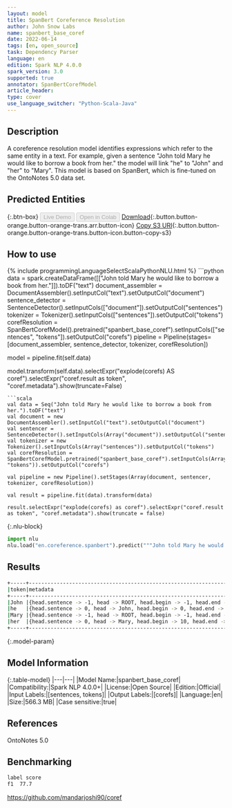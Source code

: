 ```yaml
---
layout: model
title: SpanBert Coreference Resolution
author: John Snow Labs
name: spanbert_base_coref
date: 2022-06-14
tags: [en, open_source]
task: Dependency Parser
language: en
edition: Spark NLP 4.0.0
spark_version: 3.0
supported: true
annotator: SpanBertCorefModel
article_header:
type: cover
use_language_switcher: "Python-Scala-Java"
---
```


## Description

A coreference resolution model identifies expressions which refer to the same entity in a text. For example, given a sentence "John told Mary he would like to borrow a book from her." the model will link "he" to "John" and "her" to "Mary".  This model is based on SpanBert, which is fine-tuned on the OntoNotes 5.0 data set.

## Predicted Entities



{:.btn-box}
<button class="button button-orange" disabled>Live Demo</button>
<button class="button button-orange" disabled>Open in Colab</button>
[Download](https://s3.amazonaws.com/auxdata.johnsnowlabs.com/public/models/spanbert_base_coref_en_4.0.0_3.0_1655203982784.zip){:.button.button-orange.button-orange-trans.arr.button-icon}
[Copy S3 URI](s3://auxdata.johnsnowlabs.com/public/models/spanbert_base_coref_en_4.0.0_3.0_1655203982784.zip){:.button.button-orange.button-orange-trans.button-icon.button-copy-s3}

## How to use



<div class="tabs-box" markdown="1">
{% include programmingLanguageSelectScalaPythonNLU.html %}
```python
data = spark.createDataFrame([["John told Mary he would like to borrow a book from her."]]).toDF("text")
document_assembler = DocumentAssembler().setInputCol("text").setOutputCol("document")
sentence_detector = SentenceDetector().setInputCols(["document"]).setOutputCol("sentences")
tokenizer = Tokenizer().setInputCols(["sentences"]).setOutputCol("tokens")
corefResolution = SpanBertCorefModel().pretrained("spanbert_base_coref").setInputCols(["sentences", "tokens"]).setOutputCol("corefs")
pipeline = Pipeline(stages=[document_assembler, sentence_detector, tokenizer, corefResolution])

model = pipeline.fit(self.data)

model.transform(self.data).selectExpr("explode(corefs) AS coref").selectExpr("coref.result as token", "coref.metadata").show(truncate=False)
```
```scala
val data = Seq("John told Mary he would like to borrow a book from her.").toDF("text")
val document = new DocumentAssembler().setInputCol("text").setOutputCol("document")
val sentencer = SentenceDetector().setInputCols(Array("document")).setOutputCol("sentences")
val tokenizer = new Tokenizer().setInputCols(Array("sentences")).setOutputCol("tokens")
val corefResolution = SpanBertCorefModel.pretrained("spanbert_base_coref").setInputCols(Array("sentences", "tokens")).setOutputCol("corefs")

val pipeline = new Pipeline().setStages(Array(document, sentencer, tokenizer, corefResolution))

val result = pipeline.fit(data).transform(data)

result.selectExpr("explode(corefs) as coref").selectExpr("coref.result as token", "coref.metadata").show(truncate = false)
```


{:.nlu-block}
```python
import nlu
nlu.load("en.coreference.spanbert").predict("""John told Mary he would like to borrow a book from her.""")
```

</div>

## Results

```bash
+-----+------------------------------------------------------------------------------------+
|token|metadata                                                                            |
+-----+------------------------------------------------------------------------------------+
|John |{head.sentence -> -1, head -> ROOT, head.begin -> -1, head.end -> -1, sentence -> 0}|
|he   |{head.sentence -> 0, head -> John, head.begin -> 0, head.end -> 3, sentence -> 0}   |
|Mary |{head.sentence -> -1, head -> ROOT, head.begin -> -1, head.end -> -1, sentence -> 0}|
|her  |{head.sentence -> 0, head -> Mary, head.begin -> 10, head.end -> 13, sentence -> 0} |
+-----+------------------------------------------------------------------------------------+
```

{:.model-param}
## Model Information

{:.table-model}
|---|---|
|Model Name:|spanbert_base_coref|
|Compatibility:|Spark NLP 4.0.0+|
|License:|Open Source|
|Edition:|Official|
|Input Labels:|[sentences, tokens]|
|Output Labels:|[corefs]|
|Language:|en|
|Size:|566.3 MB|
|Case sensitive:|true|

## References

OntoNotes 5.0

## Benchmarking

```bash
label score
f1  77.7
```
https://github.com/mandarjoshi90/coref
